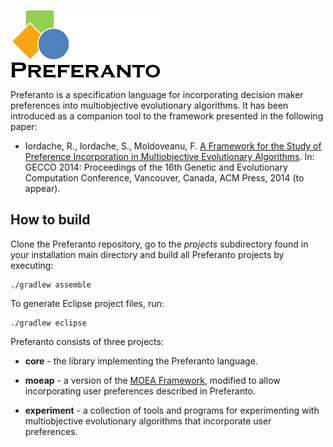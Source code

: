 ![Preferanto](logo.png "Preferanto")


Preferanto is a specification language for incorporating decision maker preferences into multiobjective evolutionary algorithms. It has been introduced as a companion tool to the framework presented in the following paper:

  * Iordache, R., Iordache, S., Moldoveanu, F. [A Framework for the Study of Preference Incorporation in Multiobjective Evolutionary Algorithms](http://iordache.com/publications/gecco2014.pdf). In: GECCO 2014: Proceedings of the 16th Genetic and Evolutionary Computation Conference, Vancouver, Canada, ACM Press, 2014 (to appear).

How to build
------------

Clone the Preferanto repository, go to the *projects* subdirectory found in your installation main directory and build all Preferanto projects by executing:

    ./gradlew assemble

To generate Eclipse project files, run:

    ./gradlew eclipse


Preferanto consists of three projects:

  * **core** - the library implementing the Preferanto language.

  * **moeap** - a version of the [MOEA Framework](http://www.moeaframework.org/), modified to allow incorporating user preferences described in Preferanto.

  * **experiment** - a collection of tools and programs for experimenting with multiobjective evolutionary algorithms that incorporate user preferences.
